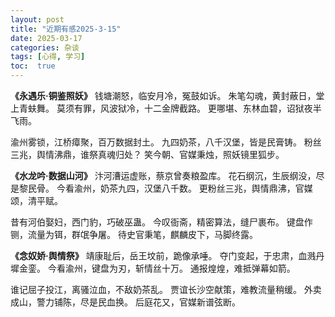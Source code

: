 ```yaml
---
layout: post
title: "近期有感2025-3-15"
date: 2025-03-17
categories: 杂谈
tags: [心得, 学习]
toc:  true
---
```

**《永遇乐·铜鉴照妖》**
钱塘潮怒，临安月冷，冤鼓如诉。
朱笔勾魂，黄封蔽日，堂上青蚨舞。
莫须有罪，风波狱冷，十二金牌截路。
更哪堪、东林血碧，诏狱夜半飞雨。

渝州雾锁，江桥瘴聚，百万数据封土。
九四奶茶，八千汉堡，皆是民膏铸。
粉丝三兆，舆情沸鼎，谁祭真魂归处？
笑今朝、官媒秉烛，照妖镜里狐步。


**《水龙吟·数据山河》**
汴河漕运虚账，蔡京曾奏粮盈库。
花石纲沉，生辰纲没，尽是黎民骨。
今看渝州，奶茶九四，汉堡八千数。
更粉丝三兆，舆情鼎沸，官媒颂，清平赋。

昔有河伯娶妇，西门豹，巧破巫蛊。
今叹衙斋，精密算法，缝尸裹布。
键盘作铡，流量为铒，群氓争屠。
待史官秉笔，麒麟皮下，马脚终露。



**《念奴娇·舆情祭》**
靖康耻后，岳王坟前，跪像承唾。
夺门变起，于忠肃，血溅丹墀金銮。
今看渝州，键盘为刃，斩情丝十万。
通报煌煌，难抵弹幕如箭。

谁记屈子投江，离骚泣血，不敌奶茶乱。
贾谊长沙空献策，难教流量稍缓。
外卖成山，警力铺陈，尽是民血换。
后庭花又，官媒新谱弦断。
